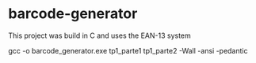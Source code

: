 # barcode-generator
This project was build in C and uses the EAN-13 system

gcc -o barcode_generator.exe tp1_parte1 tp1_parte2 -Wall -ansi -pedantic
